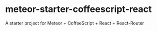 # meteor-starter-coffeescript-react
A starter project for Meteor + CoffeeScript + React + React-Router
